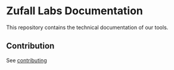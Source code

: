 # Zufall Labs Documentation
This repository contains the technical documentation of our tools.

## Contribution
See [contributing](https://github.com/zufall-labs/.github/blob/main/CONTRIBUTING.md)